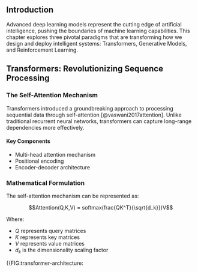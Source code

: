 ## Introduction

Advanced deep learning models represent the cutting edge of artificial intelligence, pushing the boundaries of machine learning capabilities. This chapter explores three pivotal paradigms that are transforming how we design and deploy intelligent systems: Transformers, Generative Models, and Reinforcement Learning.

## Transformers: Revolutionizing Sequence Processing

### The Self-Attention Mechanism

Transformers introduced a groundbreaking approach to processing sequential data through self-attention [@vaswani2017attention]. Unlike traditional recurrent neural networks, transformers can capture long-range dependencies more effectively.

#### Key Components
- Multi-head attention mechanism
- Positional encoding
- Encoder-decoder architecture

### Mathematical Formulation

The self-attention mechanism can be represented as:

$$Attention(Q,K,V) = softmax(frac{QK^T}{\sqrt{d_k}})V$$

Where:
- $Q$ represents query matrices
- $K$ represents key matrices
- $V$ represents value matrices
- $d_k$ is the dimensionality scaling factor

{{FIG:transformer-architecture: